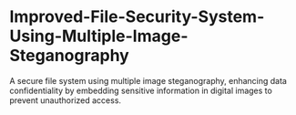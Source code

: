 # Improved-File-Security-System-Using-Multiple-Image-Steganography
A secure file system using multiple image steganography, enhancing data confidentiality by embedding sensitive information in digital images to prevent unauthorized access.
